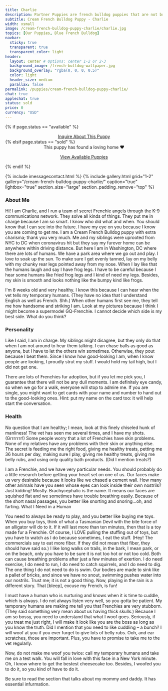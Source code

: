```yaml
---
title: Charlie
description: Partner Puppies are french bulldog puppies that are not bred by us, but instead by a partner breeder. Partner Puppies are covered by Ethical Frenchie's Health Gaurantee, and are thoroughly investigated and inspected before being listed on our site.
subtitle: Cream French Bulldog Puppy - Charlie
width: xsmall
image: /cream-french-bulldog-puppy-charlie/charlie.jpg
topics: [Our Puppies, Blue French Bulldog]
navbar:
  sticky: true
  transparent: true
  transparent_color: light
header:
  layout: center # Options: center 1-2 or 2-3
  background_image: /french-bulldog-wallpaper.jpg
  background_overlay: "rgba(0, 0, 0, 0.5)"
  color: light
  header_size: medium
  parallax: false
permalink: /puppies/cream-french-bulldog-puppy-charlie/
chat: true
applechat: true
status: sold
price: 0
currency: "USD"
---
```

{% if page.status == "available" %}
  <center>
    <a class="uk-button uk-button-danger uk-border-pill" href="/contact">
      Inquire About This Puppy
    </a>
  </center>
{% elsif page.status == "sold" %}
  <center>
    <div class="uk-alert-success uk-border-pill uk-text-bold uk-padding-small" uk-alert>
      This puppy has found a loving home ❤️
    </div>
    <p class="uk-text-center">
      <a href="/french-bulldog-puppies/" class="uk-button uk-button-primary uk-border-pill">
        View Available Puppies
      </a>
    </p>
  </center>
{% endif %}

{% include imessagecontact.html %}
{% include gallery.html 
	grid="1-2"
	gallery="/cream-french-bulldog-puppy-charlie/"
	caption="true"
	lightbox="true"
  section_size="large"
  section_padding_remove="top"
%}

### About Me

Hi! I am Charlie, and I run a team of secret Frenchie angels through the K-9 communications network. They solve all kinds of things. They put me in charge because I am so smart. I know who did what and when. You should know that I can see into the future. I have my eye on you because I know you are coming to get me. I am a Cream French Bulldog puppy with extra charisma; thank you very much. Me and my siblings were uprooted from NYC to DC when coronavirus hit but they say my furever home can be anywhere within driving distance. But here I am in Washington, DC where there are lots of humans. We have a park area where we go out and play. I love to soak up the sun. To make sure I get evenly tanned, lay on my belly with my chunky rear legs pointed away from my nose. When I lay like that the humans laugh and say I have frog legs. I have to be careful because I hear some humans like fried frog legs and I kind of need my legs. Besides, my skin is smooth and looks nothing like the bumpy kind like frogs.

I'm 8 weeks old and very healthy. I know this because I can hear when the vet tells my temporary humans. (They have no idea that I understand English as well as French. Shh.) When other humans first see me, they tell me how handsome and striking I am. Look at my pictures because I think I might become a supermodel GQ-Frenchie. I cannot decide which side is my best side. What do you think?

### Personality

Like I said, I am in charge. My siblings might disagree, but they only do that when I am not around to hear them talking. I can chase balls as good as anyone, but I have to let the others win sometimes. Otherwise, they pout because I beat them. Since I know how good-looking I am, when I know people are looking, I proudly strut my stuff. I would hold my tail high, but I did not get one.

There are lots of Frenchies fur adoption, but if you let me pick you, I guarantee that there will not be any dull moments. I am definitely eye candy, so when we go for a walk, everyone will stop to admire me. If you are single, you might want to get cards with your name and number to hand out to the good-looking ones. Hint: put my name on the card too: it will help start the conversation.

### Health

No question that I am healthy; I mean, look at this finely chiseled hunk of manliness! The vet has seen me several times, and I have my shots. (Grrrrrrr!) Some people worry that a lot of Frenchies have skin problems. None of my relatives have any problems with their skin or anything else. The secret is feeding me the right food, giving me healthy treats, petting me 36 hours per day, making sure I play, giving me healthy treats, giving me belly rubs, and using only quality bath products. (Did I mention treats?)

I am a Frenchie, and we have very particular needs. You should probably do a little research before getting your heart set on one of us. Our faces make us very desirable because it looks like we chased a cement wall. How many other animals have you seen whose eyes can look inside their own nostrils? Just kidding! Mostly. Brachycephalic is the name. It means our faces are squished flat and we sometimes have trouble breathing easily. Because of the short nasal passages, you better like snorting and snoring…oh, and farting.
What I Need in a Human

You need to always be ready to play, and you better like buying me toys. When you buy toys, think of what a Tasmanian Devil with the bite force of an alligator will do to it. If it will last more than ten minutes, then that is a toy made fur a Frenchie. Of course, I LOVE pulling the stuffing out of toys, but you have to watch as I do because sometimes, I eat the stuff. (Hey! The commercials say to eat more fiber. If they did not mean that fiber, they should have said so.) I like long walks on trails, in the bark, I mean park, or on the beach, only you have to be sure it is not too hot or not too cold. Both can cause breathing problems after just a few minutes of exertion. I do need exercise, I do need to run, I do need to catch squirrels, and I do need to dig. The one thing I do not need to do is swim. Our bodies are made to sink like a pallet of bricks, and since we have no snout, swimming pushes water into our nostrils. Trust me; it is not a good thing. Now, playing in the rain is a different story. That [bleep], excuse my French, is fun!

I must have a human who is nurturing and knows when it is time to cuddle, which is always. I do not always listen very well, so you gotta be patient. My temporary humans are making me tell you that Frenchies are very stubborn. (They said something very mean about us having thick skulls.) Because I am so bossy, you need to understand that what I woof goes. Seriously, if you treat me just right, I will make it look like you are the boss as long as you know the truth. Did I mention that you need to like cuddling – a bunch? I will woof at you if you ever furget to give lots of belly rubs. Ooh, and ear scratches, those are important. Plus, you have to promise to take me to the vet regularly.

Now, do not make me woof you twice: call my temporary humans and take me on a test walk. You will fall in love with this face in a New York minute. Oh, I know where to get the bestest cheesecake too. Besides, I woofed you to do it, so you kind of have to do it.

Be sure to read the section that talks about my mommy and daddy. It has essential infurmation.







<script type="application/ld+json">
{
  "@context": "https://schema.org/",
  "@type": "Product",
  "name": "Charlie",
  "offers": {
    "@type": "Offer",
    "priceCurrency": "USD",
    "price": "0",
    "availability": "https://schema.org/SoldOut"
  }
}
</script>
